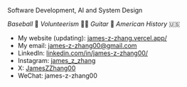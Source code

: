 Software Development, AI and System Design

*Baseball* 🥎 *Volunteerism* 🙋‍♂️ *Guitar* 🎸 *American History* 🇺🇸

- My website (updating): <a href="https://james-z-zhang.vercel.app/" target="_blank">james-z-zhang.vercel.app/</a>
- My email: james-z-zhang00@gmail.com
- LinkedIn: <a href="https://www.linkedin.com/in/james-z-zhang00/" target="_blank">linkedin.com/in/james-z-zhang00/</a>
- Instagram: <a href="https://www.instagram.com/james_z_zhang/" target="_blank">james_z_zhang</a>
- X: <a href="https://x.com/JamesZZhang00" target="_blank">JamesZZhang00</a>
- WeChat: james-z-zhang00

<!---
- 👋 Hi, I’m James Z. Zhang
- 👀 I’m interested in full stack development
- 🌱 I’m currently learning Flask and Django
- 💞️ I’m looking to collaborate on full stack open-source projects
- 📫 james.z.zhang00@gmail.com
- 😄 Pronouns: he/him
- ⚡ Fun fact: to be developed later

**Contributing**

<table>

  <tr>
    <td>
      <details>
        <summary> &nbsp;&nbsp;freeCodeCamp</summary>

  ### Code Contribution
  1. Forked and deployed the project locally
  2. Investigated folder structure and learned about the system design
  3. Fixed the learning instruction and user input check by JavaScript Regular Expression
  
  ### Article Translation
  1. Learn Coding for Everyone Handbook
  2. The JavaScript Promises Handbook
  3. Java Interview Prep-Handbook

  </details>
    </td>
    <td>
      <details>
    <summary> &nbsp;&nbsp;flutter</summary>

  ### Code Contribution
  1. Forked the project
  2. Learning the programming language Dart
  
</details>
    </td>
  </tr>

  <tr>
    <td>
      <details>
  <summary> &nbsp;&nbsp;react</summary>

</details>
    </td>
    <td>
    <details>
  <summary> &nbsp;&nbsp;express</summary>
  
</details>
    </td>
  </tr>

  <tr>

  <td>
    <details>
  <summary> &nbsp;&nbsp;django</summary>

</details>
    </td>
    <td>
    <details>
  <summary> &nbsp;&nbsp;tensorFlow</summary>
  
</details>
    </td>
  </tr>
  
</table>


--->










<!---
- 👋 Hi, I’m James Z. Zhang
- 👀 I’m interested in full stack development
- 🌱 I’m currently learning Flask and Django
- 💞️ I’m looking to collaborate on full stack open-source projects
- 📫 james.z.zhang00@gmail.com
- 😄 Pronouns: he/him
- ⚡ Fun fact: to be developed later
--->

<!---
James-Z-Zhang00/James-Z-Zhang00 is a ✨ special ✨ repository because its `README.md` (this file) appears on your GitHub profile.
You can click the Preview link to take a look at your changes.
--->

<!---
<details>
  <summary>My Projects</summary>
  
  ### Pinned
  1. Budget Calculator
  2. NightCare
     * Baz
     * Qux
  3. Book review server

  --->

<!--
  ### Some Javascript
  ```js
  function logSomething(something) {
    console.log('Something', something);
  }
  ```
  
</details>-->
